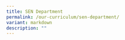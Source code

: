 ```yaml
---
title: SEN Department
permalink: /our-curriculum/sen-department/
variant: markdown
description: ""
---
```

